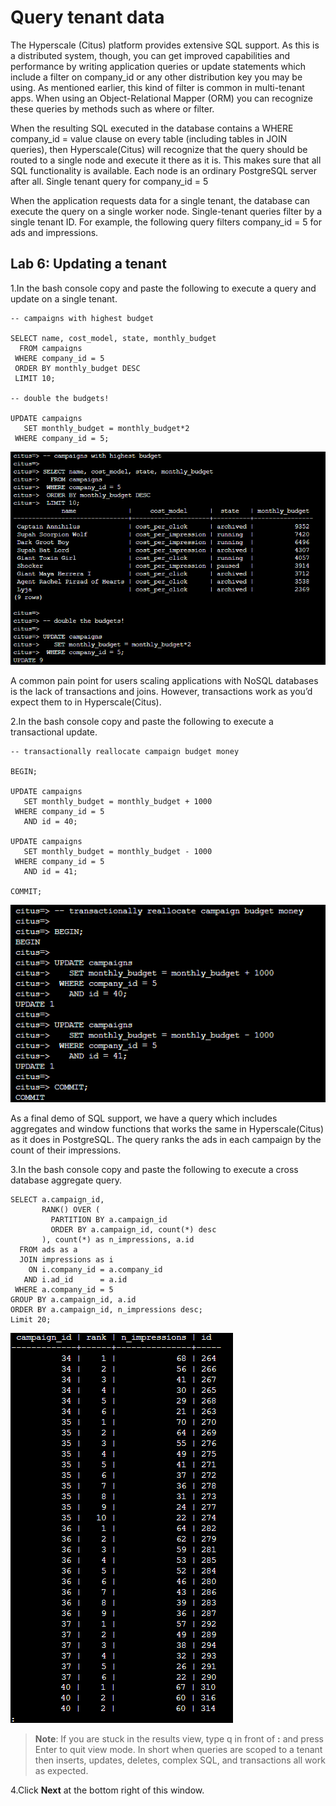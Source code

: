 # Query tenant data

The Hyperscale (Citus) platform provides extensive SQL support. As this is a distributed system, though, you can get improved capabilities and performance by writing  application queries or update statements which include a filter on company_id or any other distribution key you may be using. As mentioned earlier, this kind of filter is common in multi-tenant apps. When using an Object-Relational Mapper (ORM) you can recognize these queries by methods such as where or filter.

When the resulting SQL executed in the database contains a WHERE company_id = value clause on every table (including tables in JOIN queries), then Hyperscale(Citus) will recognize that the query should be routed to a single node and execute it there as it is. This makes sure that all SQL functionality is available. Each node is an ordinary PostgreSQL server after all. Single tenant query for company_id = 5

When the application requests data for a single tenant, the database can execute the query on a single worker node. Single-tenant queries filter by a single tenant ID. For example, the following query filters company_id = 5 for ads and impressions.

## **Lab 6: Updating a tenant**

1.In the bash console copy and paste the following to execute a query and update on a single tenant.

```
-- campaigns with highest budget 

SELECT name, cost_model, state, monthly_budget 
  FROM campaigns 
 WHERE company_id = 5 
 ORDER BY monthly_budget DESC 
 LIMIT 10; 
 
-- double the budgets! 

UPDATE campaigns 
   SET monthly_budget = monthly_budget*2 
 WHERE company_id = 5;
```

  ![](Images/8query.png)
  
A common pain point for users scaling applications with NoSQL databases is the lack of transactions and joins. However, transactions work as you’d expect them to in Hyperscale(Citus).

2.In the bash console copy and paste the following to execute a transactional update.

```
-- transactionally reallocate campaign budget money

BEGIN;

UPDATE campaigns
   SET monthly_budget = monthly_budget + 1000
 WHERE company_id = 5
   AND id = 40;

UPDATE campaigns
   SET monthly_budget = monthly_budget - 1000
 WHERE company_id = 5
   AND id = 41;

COMMIT;
```

  ![](Images/9query.png)
  
As a final demo of SQL support, we have a query which includes aggregates and window functions that works the same in Hyperscale(Citus) as it does in PostgreSQL. The query ranks the ads in each campaign by the count of their impressions.

3.In the bash console copy and paste the following to execute a cross database aggregate query.

```
SELECT a.campaign_id,       
       RANK() OVER (
         PARTITION BY a.campaign_id
         ORDER BY a.campaign_id, count(*) desc
       ), count(*) as n_impressions, a.id
  FROM ads as a
  JOIN impressions as i
    ON i.company_id = a.company_id
   AND i.ad_id      = a.id
 WHERE a.company_id = 5
GROUP BY a.campaign_id, a.id
ORDER BY a.campaign_id, n_impressions desc; 
Limit 20; 
```

  ![](Images/10query.png)

> **Note**: If you are stuck in the results view, type q in front of **:** and press Enter to quit view mode.
In short when queries are scoped to a tenant then inserts, updates, deletes, complex SQL, and transactions all work as expected.
  
4.Click **Next** at the bottom right of this window.
